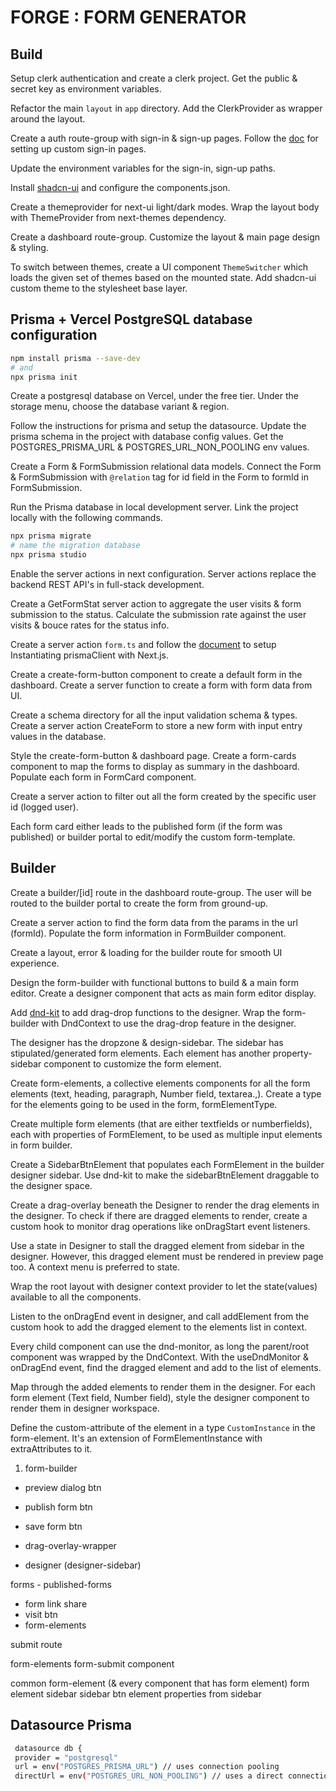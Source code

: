 # FORGE : FORM GENERATOR

## Build

Setup clerk authentication and create a clerk project. Get the public & secret key as environment variables.

Refactor the main `layout` in `app` directory. Add the ClerkProvider as wrapper around the layout.

Create a auth route-group with sign-in & sign-up pages. Follow the [doc](https://clerk.com/docs/references/nextjs/custom-signup-signin-pages) for setting up custom sign-in pages.

Update the environment variables for the sign-in, sign-up paths.

Install [shadcn-ui](https://ui.shadcn.com/docs/installation/next) and configure the components.json.

Create a themeprovider for next-ui light/dark modes. Wrap the layout body with ThemeProvider from next-themes dependency.

Create a dashboard route-group. Customize the layout & main page design & styling.

To switch between themes, create a UI component `ThemeSwitcher` which loads the given set of themes based on the mounted state. Add shadcn-ui custom theme to the stylesheet base layer.

## Prisma + Vercel PostgreSQL database configuration

```bash
npm install prisma --save-dev
# and
npx prisma init
```

Create a postgresql database on Vercel, under the free tier. Under the storage menu, choose the database variant & region.

Follow the instructions for prisma and setup the datasource. Update the prisma schema in the project with database config values. Get the POSTGRES_PRISMA_URL & POSTGRES_URL_NON_POOLING env values.

<!-- TODO The prisma database works even with sqlite database too, despite configured for postgresql -->

Create a Form & FormSubmission relational data models. Connect the Form & FormSubmission with `@relation` tag for id field in the Form to formId in FormSubmission.

Run the Prisma database in local development server. Link the project locally with the following commands.

```bash
npx prisma migrate
# name the migration database
npx prisma studio
```

Enable the server actions in next configuration. Server actions replace the backend REST API's in full-stack development.

Create a GetFormStat server action to aggregate the user visits & form submission to the status. Calculate the submission rate against the user visits & bouce rates for the status info.

Create a server action `form.ts` and follow the [document](https://www.prisma.io/docs/guides/other/troubleshooting-orm/help-articles/nextjs-prisma-client-dev-practices#solution) to setup Instantiating prismaClient with Next.js.

Create a create-form-button component to create a default form in the dashboard. Create a server function to create a form with form data from UI.

Create a schema directory for all the input validation schema & types. Create a server action CreateForm to store a new form with input entry values in the database.

Style the create-form-button & dashboard page. Create a form-cards component to map the forms to display as summary in the dashboard. Populate each form in FormCard component.

Create a server action to filter out all the form created by the specific user id (logged user).

Each form card either leads to the published form (if the form was published) or builder portal to edit/modify the custom form-template.

## Builder

Create a builder/[id] route in the dashboard route-group. The user will be routed to the builder portal to create the form from ground-up.

Create a server action to find the form data from the params in the url (formId). Populate the form information in FormBuilder component.

Create a layout, error & loading for the builder route for smooth UI experience.

Design the form-builder with functional buttons to build & a main form editor. Create a designer component that acts as main form editor display.

Add [dnd-kit](https://dndkit.com/) to add drag-drop functions to the designer. Wrap the form-builder with DndContext to use the drag-drop feature in the designer.

The designer has the dropzone & design-sidebar. The sidebar has stipulated/generated form elements. Each element has another property-sidebar component to customize the form element.

Create form-elements, a collective elements components for all the form elements (text, heading, paragraph, Number field, textarea.,). Create a type for the elements going to be used in the form, formElementType.

Create multiple form elements (that are either textfields or numberfields), each with properties of FormElement, to be used as multiple input elements in form builder.

Create a SidebarBtnElement that populates each FormElement in the builder designer sidebar. Use dnd-kit to make the sidebarBtnElement draggable to the designer space.

Create a drag-overlay beneath the Designer to render the drag elements in the designer. To check if there are dragged elements to render, create a custom hook to monitor drag operations like onDragStart event listeners.

Use a state in Designer to stall the dragged element from sidebar in the designer. However, this dragged element must be rendered in preview page too. A context menu is preferred to state.

Wrap the root layout with designer context provider to let the state(values) available to all the components.

Listen to the onDragEnd event in designer, and call addElement from the custom hook to add the dragged element to the elements list in context.

Every child component can use the dnd-monitor, as long the parent/root component was wrapped by the DndContext. With the useDndMonitor & onDragEnd event, find the dragged element and add to the list of elements.

Map through the added elements to render them in the designer. For each form element (Text field, Number field), style the designer component to render them in designer workspace.

Define the custom-attribute of the element in a type `CustomInstance` in the form-element. It's an extension of FormElementInstance with extraAttributes to it.




































1. form-builder

- preview dialog btn
- publish form btn
- save form btn

- drag-overlay-wrapper
- designer (designer-sidebar)

forms - published-forms

- form link share
- visit btn
- form-elements

submit route

form-elements
form-submit component

common
form-element (& every component that has form element)
form element sidebar
sidebar btn element
properties from sidebar

## Datasource Prisma

```bash
 datasource db {
 provider = "postgresql"
 url = env("POSTGRES_PRISMA_URL") // uses connection pooling
 directUrl = env("POSTGRES_URL_NON_POOLING") // uses a direct connection

```